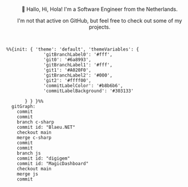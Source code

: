 <p align="center">👋 Hallo, Hi, Hola! I'm a Software Engineer from the Netherlands.</p>
<p align="center">I'm not that active on GitHub, but feel free to check out some of my projects.</p><br>

```mermaid
%%{init: { 'theme': 'default', 'themeVariables': {
              'gitBranchLabel0': '#fff',
              'git0': '#6a8993',
              'gitBranchLabel1': '#fff',
              'git1': '#A020F0',
              'gitBranchLabel2': '#000',
              'git2': '#ffff00',
              'commitLabelColor': '#b8b6b6',
              'commitLabelBackground': '#303133'
             
       } } }%%
  gitGraph:
    commit
    commit
    branch c-sharp
    commit id: "Blaeu.NET"
    checkout main
    merge c-sharp
    commit
    commit
    branch js
    commit id: "digigem"
    commit id: "MagicDashboard"
    checkout main
    merge js
    commit
```

<!--
**mickeydelsman/mickeydelsman** is a ✨ _special_ ✨ repository because its `README.md` (this file) appears on your GitHub profile.

Here are some ideas to get you started:

- 🔭 I’m currently working on ...
- 🌱 I’m currently learning ...
- 👯 I’m looking to collaborate on ...
- 🤔 I’m looking for help with ...
- 💬 Ask me about ...
- 📫 How to reach me: ...
- 😄 Pronouns: ...
- ⚡ Fun fact: ...
-->
